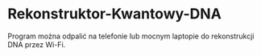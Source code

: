 # Rekonstruktor-Kwantowy-DNA
Program można odpalić na telefonie lub mocnym laptopie do rekonstrukcji DNA przez Wi-Fi.
